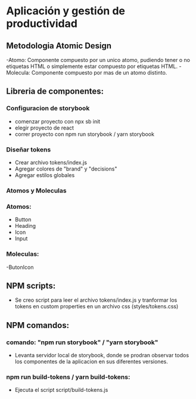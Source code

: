 # Aplicación y gestión de productividad
## Metodologia Atomic Design
-Atomo: Componente compuesto por un unico atomo, pudiendo tener o no etiquetas HTML o simplemente estar compuesto  por etiquetas HTML.
-Molecula: Componente compuesto por mas de un atomo distinto. 

## Libreria de componentes:
### Configuracion de storybook
- comenzar proyecto con npx sb init
- elegir proyecto de react
- correr proyecto con npm run storybook / yarn storybook
### Diseñar tokens
- Crear archivo tokens/index.js
- Agregar colores de "brand" y "decisions"
- Agregar estilos globales
### Atomos y Moleculas
### Atomos:
- Button
- Heading
- Icon
- Input
### Moleculas:
-ButonIcon

## NPM scripts:
- Se creo script para leer el archivo tokens/index.js y tranformar los tokens en custom properties en un archivo css (styles/tokens.css) 


## NPM comandos: 
### comando: "npm run storybook" / "yarn storybook"
- Levanta servidor local de storybook, donde se prodran observar todos los componentes de la aplicacion en sus diferentes versiones.
### npm run build-tokens / yarn build-tokens:
- Ejecuta el script script/build-tokens.js 
